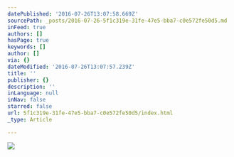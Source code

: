 ```yaml
---
datePublished: '2016-07-26T13:07:58.669Z'
sourcePath: _posts/2016-07-26-5f1c319e-31fe-47e5-bba7-c0e572fe50d5.md
inFeed: true
authors: []
hasPage: true
keywords: []
author: []
via: {}
dateModified: '2016-07-26T13:07:57.239Z'
title: ''
publisher: {}
description: ''
inLanguage: null
inNav: false
starred: false
url: 5f1c319e-31fe-47e5-bba7-c0e572fe50d5/index.html
_type: Article

---
```

![](https://the-grid-user-content.s3-us-west-2.amazonaws.com/e052dd79-1c9d-4e08-aa6b-a42834db386e.png)